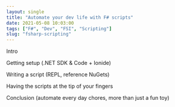 ```yaml
---
layout: single
title: "Automate your dev life with F# scripts"
date: 2021-05-08 10:03:00
tags: ["F#", "Dev", "FSI", "Scripting"]
slug: "fsharp-scripting"
---
```


Intro

Getting setup (.NET SDK & Code + Ionide)

Writing a script (REPL, reference NuGets)

Having the scripts at the tip of your fingers

Conclusion (automate every day chores, more than just a fun toy)